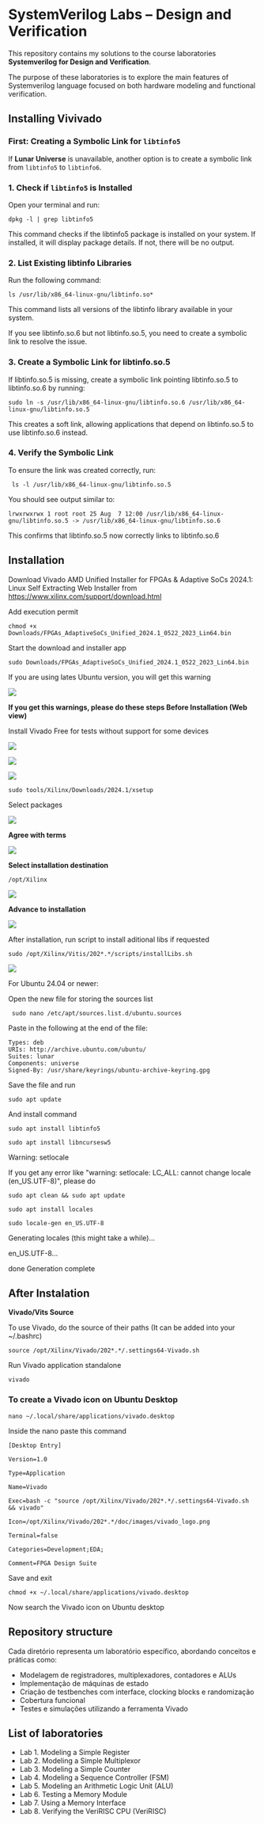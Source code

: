 # SystemVerilog Labs – Design and Verification

This repository contains my solutions to the course laboratories **Systemverilog for Design and Verification**.

The purpose of these laboratories is to explore the main features of Systemverilog language focused on both hardware modeling and functional verification.

## Installing Vivivado

### First: Creating a Symbolic Link for `libtinfo5`

If **Lunar Universe** is unavailable, another option is to create a symbolic link from `libtinfo5` to `libtinfo6`.

### 1. Check if `libtinfo5` is Installed

Open your terminal and run: 

    dpkg -l | grep libtinfo5 

This command checks if the libtinfo5 package is installed on your system. If installed, it will display package details. If not, there will be no output. 

### 2. List Existing libtinfo Libraries 

Run the following command: 
 
    ls /usr/lib/x86_64-linux-gnu/libtinfo.so* 

This command lists all versions of the libtinfo library available in your system. 

If you see libtinfo.so.6 but not libtinfo.so.5, you need to create a symbolic link to resolve the issue. 


### 3. Create a Symbolic Link for libtinfo.so.5 

If libtinfo.so.5 is missing, create a symbolic link pointing libtinfo.so.5 to libtinfo.so.6 by running: 

    sudo ln -s /usr/lib/x86_64-linux-gnu/libtinfo.so.6 /usr/lib/x86_64-linux-gnu/libtinfo.so.5 

This creates a soft link, allowing applications that depend on libtinfo.so.5 to use libtinfo.so.6 instead. 


### 4. Verify the Symbolic Link 

To ensure the link was created correctly, run: 

     ls -l /usr/lib/x86_64-linux-gnu/libtinfo.so.5 
 
You should see output similar to: 

    lrwxrwxrwx 1 root root 25 Aug  7 12:00 /usr/lib/x86_64-linux-gnu/libtinfo.so.5 -> /usr/lib/x86_64-linux-gnu/libtinfo.so.6 
 
This confirms that libtinfo.so.5 now correctly links to libtinfo.so.6 

## Installation

Download Vivado AMD Unified Installer for FPGAs & Adaptive SoCs 2024.1: Linux Self Extracting Web Installer from https://www.xilinx.com/support/download.html 

Add execution permit 

    chmod +x Downloads/FPGAs_AdaptiveSoCs_Unified_2024.1_0522_2023_Lin64.bin 

Start the download  and installer app 

    sudo Downloads/FPGAs_AdaptiveSoCs_Unified_2024.1_0522_2023_Lin64.bin 

If you are using lates Ubuntu version, you will get this warning 

![](images/img1.png)

**If you get this warnings, please do these steps Before Installation  (Web view)** 
 
Install Vivado Free for tests without support for some devices 

![](images/img2.png)

![](images/img3.png)

![](images/img4.png)

    sudo tools/Xilinx/Downloads/2024.1/xsetup

Select packages  

![](images/img5.png)

**Agree with terms** 

![](images/img6.png)


**Select installation destination** 

    /opt/Xilinx 

![](images/img7.png)

**Advance to installation** 

![](images/img8.png)

After installation, run script to install aditional libs if requested 

    sudo /opt/Xilinx/Vitis/202*.*/scripts/installLibs.sh 

![](images/img9.png)


For Ubuntu 24.04 or newer: 

Open the new file for storing the sources list 

     sudo nano /etc/apt/sources.list.d/ubuntu.sources 
 

Paste in the following at the end of the file: 

    Types: deb 
    URIs: http://archive.ubuntu.com/ubuntu/  
    Suites: lunar 
    Components: universe 
    Signed-By: /usr/share/keyrings/ubuntu-archive-keyring.gpg 
  

Save the file and run  

    sudo apt update  

And install command  

    sudo apt install libtinfo5 

    sudo apt install libncursesw5 


Warning: setlocale 


If you get any error like "warning: setlocale: LC_ALL: cannot change locale (en_US.UTF-8)", please do 

    sudo apt clean && sudo apt update 

    sudo apt install locales 

    sudo locale-gen en_US.UTF-8


Generating locales (this might take a while)... 

  en_US.UTF-8... 

  done 
Generation complete 


## After Instalation

**Vivado/Vits Source** 

To use Vivado, do the source of their paths  (It can be added into your ~/.bashrc) 

 
    source /opt/Xilinx/Vivado/202*.*/.settings64-Vivado.sh 


Run Vivado application standalone 

    vivado 

 
### To create a Vivado icon on Ubuntu Desktop 


    nano ~/.local/share/applications/vivado.desktop 

Inside the nano paste this command 

    [Desktop Entry] 

    Version=1.0 

    Type=Application 

    Name=Vivado 

    Exec=bash -c "source /opt/Xilinx/Vivado/202*.*/.settings64-Vivado.sh && vivado" 

    Icon=/opt/Xilinx/Vivado/202*.*/doc/images/vivado_logo.png 

    Terminal=false 

    Categories=Development;EDA; 

    Comment=FPGA Design Suite 


Save and exit 

    chmod +x ~/.local/share/applications/vivado.desktop 

Now search the Vivado icon on Ubuntu desktop 


## Repository structure

Cada diretório representa um laboratório específico, abordando conceitos e práticas como:

- Modelagem de registradores, multiplexadores, contadores e ALUs
- Implementação de máquinas de estado
- Criação de testbenches com interface, clocking blocks e randomização
- Cobertura funcional
- Testes e simulações utilizando a ferramenta Vivado

## List of laboratories

- Lab 1. Modeling a Simple Register
- Lab 2. Modeling a Simple Multiplexor
- Lab 3. Modeling a Simple Counter
- Lab 4. Modeling a Sequence Controller (FSM)  
- Lab 5. Modeling an Arithmetic Logic Unit (ALU)  
- Lab 6. Testing a Memory Module 
- Lab 7. Using a Memory Interface  
- Lab 8. Verifying the VeriRISC CPU (VeriRISC)  

